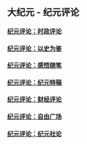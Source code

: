 ## 大纪元 - 纪元评论

#### [纪元评论：时政评论](indexes/nsc1025/README.md?06170330)
#### [纪元评论：以史为鉴](indexes/nsc1028/README.md?06170330)
#### [纪元评论：感悟随笔](indexes/nsc1035/README.md?06170330)
#### [纪元评论：纪元特稿](indexes/nsc424/README.md?06170330)
#### [纪元评论：财经评论](indexes/nsc1026/README.md?06170330)
#### [纪元评论：自由广场](indexes/nsc993/README.md?06170330)
#### [纪元评论：纪元社论](indexes/nsc422/README.md?06170330)
